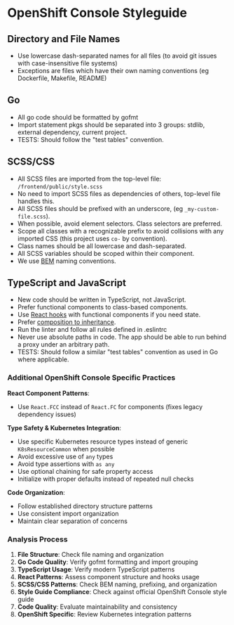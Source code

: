 # OpenShift Console Styleguide

## Directory and File Names

- Use lowercase dash-separated names for all files (to avoid git issues with case-insensitive file systems)
- Exceptions are files which have their own naming conventions (eg Dockerfile, Makefile, README)

## Go

- All go code should be formatted by gofmt
- Import statement pkgs should be separated into 3 groups: stdlib, external dependency, current project.
- TESTS: Should follow the "test tables" convention.

## SCSS/CSS

- All SCSS files are imported from the top-level file: `/frontend/public/style.scss`
- No need to import SCSS files as dependencies of others, top-level file handles this.
- All SCSS files should be prefixed with an underscore, (eg `_my-custom-file.scss`).
- When possible, avoid element selectors. Class selectors are preferred.
- Scope all classes with a recognizable prefix to avoid collisions with any imported CSS (this project uses `co-` by convention).
- Class names should be all lowercase and dash-separated.
- All SCSS variables should be scoped within their component.
- We use [BEM](http://getbem.com) naming conventions.

## TypeScript and JavaScript

- New code should be written in TypeScript, not JavaScript.
- Prefer functional components to class-based components.
- Use [React hooks](https://reactjs.org/docs/hooks-intro.html) with functional components if you need state.
- Prefer [composition to inheritance](https://reactjs.org/docs/composition-vs-inheritance.html).
- Run the linter and follow all rules defined in .eslintrc
- Never use absolute paths in code. The app should be able to run behind a proxy under an arbitrary path.
- TESTS: Should follow a similar "test tables" convention as used in Go where applicable.

### Additional OpenShift Console Specific Practices

**React Component Patterns**:
- Use `React.FCC` instead of `React.FC` for components (fixes legacy dependency issues)

**Type Safety & Kubernetes Integration**:
- Use specific Kubernetes resource types instead of generic `K8sResourceCommon` when possible
- Avoid excessive use of `any` types
- Avoid type assertions with `as any`
- Use optional chaining for safe property access
- Initialize with proper defaults instead of repeated null checks

**Code Organization**:
- Follow established directory structure patterns
- Use consistent import organization
- Maintain clear separation of concerns

### Analysis Process

1. **File Structure**: Check file naming and organization
2. **Go Code Quality**: Verify gofmt formatting and import grouping
3. **TypeScript Usage**: Verify modern TypeScript patterns
4. **React Patterns**: Assess component structure and hooks usage
5. **SCSS/CSS Patterns**: Check BEM naming, prefixing, and organization
6. **Style Guide Compliance**: Check against official OpenShift Console style guide
7. **Code Quality**: Evaluate maintainability and consistency
8. **OpenShift Specific**: Review Kubernetes integration patterns
